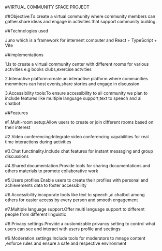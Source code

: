#VIRTUAL COMMUNITY SPACE PROJECT  

##Objective:To create a virtual community where community members can gather.share ideas and engage in activities that support community buildng.


##Technologies used


Juno which is a framework for internent computer and React + TypeScript + Vite


##implementations


1.Is to create a virtual community center with different rooms for various activities e.g books clubs,exercise actvities


2.Interactive platform:create an interactive platform where communities memmbers can host events,share stories and engage in discussion


3.Accessibility tools:To ensure accessibility to all community we plan to include features like multiple language support,text to speech and ai chatbot


##Features


#1.Multi-room setup:Allow users to create or join different rooms based on their interest


#2.Video conferencing:Integrate video conferencing capabilities for real time interactions during activities


#3.Chat functinality.Include chat features for instant messaging and group discussions


#4.Shared documemtation.Provide tools for sharing documentations and others materials to promote collaborative work


#5.Users profiles.Enable users to create their profiles with personal and achievements data to foster accessibility


#6.Accessibility.incoporate tools like text to speech ,ai chatbot among others for easier access by every person and smooth engagement


#7.Multiple language support.Offer multi language support to different people from different linguistic


#8.Privacy settings.Provide a customizable privancy setting to control what users can see and interact with users profile and seetings


#9.Moderation settings:Include tools for moderators to mnage content ,enforce rules and ensure a safe and respective environment

